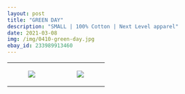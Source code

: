 ```yaml
---
layout: post
title: "GREEN DAY"
description: "SMALL | 100% Cotton | Next Level apparel"
date: 2021-03-08
img: /img/0410-green-day.jpg
ebay_id: 233989913460
---
```




<table style="width:100%;"><tr><td style="vertical-align:top;">
      <figure class="tmblr-full" data-orig-height="2048" data-orig-width="1365" data-orig-src="https://concertshirts.netlify.app/shirts/0410/0410-01.jpg"><img src="https://64.media.tumblr.com/e5df3656a55c312406075fe51590ea78/36d559f396047ba9-05/s540x810/fb5b3886ec20bccde1be13002295d9c7b6134e06.jpg" data-orig-height="2048" data-orig-width="1365" data-orig-src="https://concertshirts.netlify.app/shirts/0410/0410-01.jpg"/></figure></td>
    <td style="vertical-align:top;">
      <figure class="tmblr-full" data-orig-height="2048" data-orig-width="1365" data-orig-src="https://concertshirts.netlify.app/shirts/0410/0410-02.jpg"><img src="https://64.media.tumblr.com/d9c1ebccb3f6853d1d588c26cb2973c9/36d559f396047ba9-70/s540x810/d1a53540cb31b3268c75a4a705fc1a35db255a0e.jpg" data-orig-height="2048" data-orig-width="1365" data-orig-src="https://concertshirts.netlify.app/shirts/0410/0410-02.jpg"/></figure></td>
  </tr></table>
